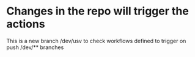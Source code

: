 # Changes in the repo will trigger the actions

This is a new branch /dev/usv to check workflows defined to trigger on push /dev/** branches